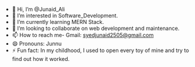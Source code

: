 - 👋 Hi, I’m @Junaid_Ali
- 👀 I’m interested in Software_Development.
- 🌱 I’m currently learning MERN Stack.
- 💞️ I’m looking to collaborate on web development and maintenance.
- 📫 How to reach me- Gmail: syedjunaid2505@gmail.com
- 😄 Pronouns: Junnu
- ⚡ Fun fact: In my childhood, I used to open every toy of mine and try to find out how it worked.

<!---
Junnu-syed/Junnu-syed is a ✨ special ✨ repository because its `README.md` (this file) appears on your GitHub profile.
You can click the Preview link to take a look at your changes.
--->
